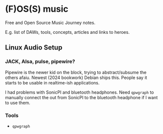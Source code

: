 # (F)OS(S) music

Free and Open Source Music Journey notes.

E.g. list of DAWs, tools, concepts, articles and links to heroes.

## Linux Audio Setup

### JACK, Alsa, pulse, pipewire?

Pipewire is the newer kid on the block, trying to abstract/subsume the others afaiu. Newest (2024 bookwork) Debian ships this. People say it starts to be usable in realtime-ish applications.

I had problems with SonicPI and bluetooth headphones. Need `qpwgraph` to manually connect the out from SonicPI to the bluetooth headphone if I want to use them.

### Tools

* `qpwgraph`

